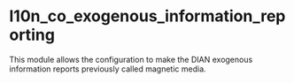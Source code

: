 # l10n_co_exogenous_information_reporting
This module allows the configuration to make the DIAN exogenous information reports previously called magnetic media.

